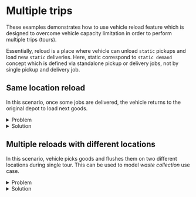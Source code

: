 # Multiple trips

These examples demonstrates how to use vehicle reload feature which is designed to overcome vehicle capacity limitation
in order to perform multiple trips (tours).

Essentially, reload is a place where vehicle can unload `static` pickups and load new `static` deliveries. Here, static
correspond to `static demand` concept which is defined via standalone pickup or delivery jobs, not by single pickup and
delivery job.

## Same location reload

In this scenario, once some jobs are delivered, the vehicle returns to the original depot to load next goods.

<details>
    <summary>Problem</summary><p>

```json
{{#include ../../../../../examples/json-pragmatic/data/basics/reload.basic.problem.json}}
```

</p></details>

<details>
    <summary>Solution</summary><p>

```json
{{#include ../../../../../examples/json-pragmatic/data/basics/reload.basic.solution.json}}
```

</p></details>


## Multiple reloads with different locations

In this scenario, vehicle picks goods and flushes them on two different locations during single tour. This can be used
to model _waste collection_ use case.

<details>
    <summary>Problem</summary><p>

```json
{{#include ../../../../../examples/json-pragmatic/data/basics/reload.multi.problem.json}}
```

</p></details>

<details>
    <summary>Solution</summary><p>

```json
{{#include ../../../../../examples/json-pragmatic/data/basics/reload.multi.solution.json}}
```

</p></details>

<div id="geojson" hidden>
{{#include ../../../../../examples/json-pragmatic/data/basics/reload.multi.solution.geojson}}
</div>

<div id="map"></div>
